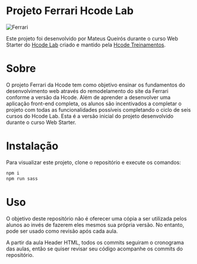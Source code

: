 # Projeto Ferrari Hcode Lab

![Ferrari](assets/images/ferrari-logo.svg)

Este projeto foi desenvolvido por Mateus Queirós durante o curso Web Starter do [Hcode Lab](https://www.hcodelab.com.br) criado e mantido pela [Hcode Treinamentos](https://hcode.com.br/).

# Sobre

O projeto Ferrari da Hcode tem como objetivo ensinar os fundamentos do desenvolvimento web através do remodelamento do site da Ferrari conforme a versão da Hcode. Além de aprender a desenvolver uma aplicação front-end completa, os alunos são incentivados a completar o projeto com todas as funcionalidades possíveis completando o ciclo de seis cursos do Hcode Lab. Esta é a versão inicial do projeto desenvolvido durante o curso Web Starter.

# Instalação

Para visualizar este projeto, clone o repositório e execute os comandos:

~~~javascript
npm i
npm run sass
 ~~~

 # Uso

 O objetivo deste repositório não é oferecer uma cópia a ser utilizada pelos alunos ao invés de fazerem eles mesmos sua própria versão. No entanto, pode ser usado como revisão após cada aula.

 A partir da aula Header HTML, todos os commits seguiram o cronograma das aulas, então se quiser revisar seu código acompanhe os commits do repositório.